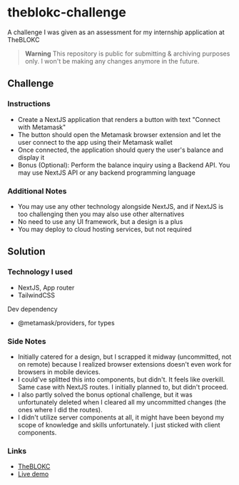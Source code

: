 # theblokc-challenge

A challenge I was given as an assessment for my internship application at TheBLOKC

> **Warning**
> This repository is public for submitting & archiving purposes only.
> I won't be making any changes anymore in the future.

## Challenge

### Instructions

- Create a NextJS application that renders a button with text "Connect with Metamask"
- The button should open the Metamask browser extension and let the user connect to the app using their Metamask wallet
- Once connected, the application should query the user's balance and display it
- Bonus (Optional): Perform the balance inquiry using a Backend API. You may use NextJS API or any backend programming language

### Additional Notes

- You may use any other technology alongside NextJS, and if NextJS is too challenging then you may also use other alternatives
- No need to use any UI framework, but a design is a plus
- You may deploy to cloud hosting services, but not required

## Solution

### Technology I used

- NextJS, App router
- TailwindCSS

Dev dependency

- @metamask/providers, for types

### Side Notes

- Initially catered for a design, but I scrapped it midway (uncommitted, not on remote) because I realized browser extensions doesn't even work for browsers in mobile devices.
- I could've splitted this into components, but didn't. It feels like overkill. Same case with NextJS routes. I initially planned to, but didn't proceed.
- I also partly solved the bonus optional challenge, but it was unfortunately deleted when I cleared all my uncommitted changes (the ones where I did the routes).
- I didn't utilize server components at all, it might have been beyond my scope of knowledge and skills unfortunately. I just sticked with client components.

### Links

- [TheBLOKC](https://theblokc.com)
- [Live demo](https://theblokc-challenge.vercel.app)
